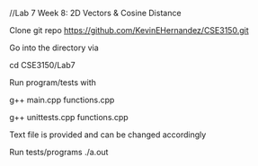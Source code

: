 //Lab 7
Week 8: 2D Vectors & Cosine Distance

Clone git repo https://github.com/KevinEHernandez/CSE3150.git

Go into the directory via

cd CSE3150/Lab7

Run program/tests with

g++ main.cpp functions.cpp

g++ unittests.cpp functions.cpp

Text file is provided and can be changed accordingly

Run tests/programs ./a.out
